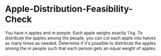 # Apple-Distribution-Feasibility-Check
You have n apples and m people. Each apple weighs exactly 1 kg. To distribute the apples among the people, you can cut each apple into halves as many times as needed. Determine if it's possible to distribute the apples among the m people such that each person gets an equal weight of apples.
